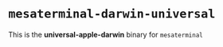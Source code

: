 # `mesaterminal-darwin-universal`

This is the **universal-apple-darwin** binary for `mesaterminal`
